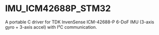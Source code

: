# IMU_ICM42688P_STM32
A portable C driver for TDK InvenSense ICM-42688-P 6-DoF IMU (3-axis gyro + 3-axis accel) with I²C communication.

